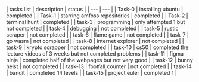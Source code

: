| tasks list    | description |  status   |
| ---      | ---       |
| Task-0 |  installing ubuntu   |    completed   |
| Task-1    |     starring amfoss repositories     |      completed      |
| Task-2    |     terminal hunt     | completed |
| task-3    |     programming   | only attempted 1 but not completed |
| task-4    |     debugging     |  not completed   |
| task-5    |      rustic scraper  |  not completed |
| task-6    |      flame game      |  not completed |
| task-7    |      go wasm      |  not completed  |
| task-8    |   internet explorer  |  not completed  |
| task-9    |    krypto scrapper   |  not completed  |
| task-10   |    cs50    |    completed the lecture videos of 3 weeks but not completed problems   |
| task-11   |    figma ninja  |   completed half of the webpages but not very good |
| task-12   |    bunny heist  |   not completed   |
| task-13   |   footfall counter  |  not completed  |
| task-14   |    bandit     |      completed 14 levels  |
| task-15   |  project euler  |   completed 1 |
